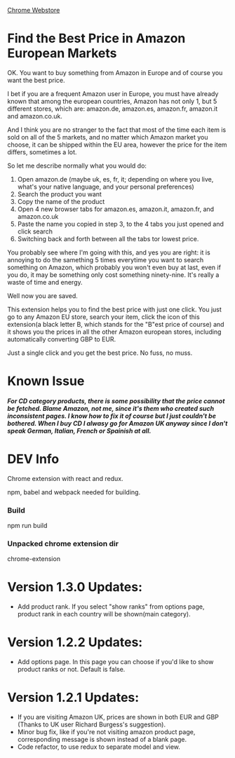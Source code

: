 [Chrome Webstore](https://chrome.google.com/webstore/detail/amazon-eu-price-compare/iaakgomiepekffchlipoegcgahfcdbad)

# Find the Best Price in Amazon European Markets
OK. You want to buy something from Amazon in Europe and of course you want the best price.

I bet if you are a frequent Amazon user in Europe, you must have already known that among the european countries, Amazon has not only 1, but 5 different stores, which are: amazon.de, amazon.es, amazon.fr, amazon.it and amazon.co.uk.

And I think you are no stranger to the fact that most of the time each item is sold on all of the 5 markets, and no matter which Amazon market you choose, it can be shipped within the EU area, however the price for the item differs, sometimes a lot.

So let me describe normally what you would do:

1. Open amazon.de (maybe uk, es, fr, it; depending on where you live, what's your native language, and your personal preferences)
2. Search the product you want
3. Copy the name of the product
4. Open 4 new browser tabs for amazon.es, amazon.it, amazon.fr, and amazon.co.uk
5. Paste the name you copied in step 3, to the 4 tabs you just opened and click search
6. Switching back and forth between all the tabs tor lowest price.

You probably see where I'm going with this, and yes you are right: it is annoying to do the samething 5 times everytime you want to search something on Amazon, which probably you won't even buy at last, even if you do, it may be something only cost something ninety-nine. It's really a waste of time and energy.

Well now you are saved.

This extension helps you to find the best price with just one click. You just go to any Amazon EU store, search your item, click the icon of this extension(a black letter B, which stands for the "B"est price of course) and it shows you the prices in all the other Amazon european stores, including automatically converting GBP to EUR.

Just a single click and you get the best price. No fuss, no muss.

# Known Issue
##### For CD category products, there is some possibility that the price cannot be fetched. Blame Amazon, not me, since it's them who created such inconsistent pages. I know how to fix it of course but I just couldn't be bothered. When I buy CD I alwasy go for Amazon UK anyway since I don't speak German, Italian, French or Spainish at all.

# DEV Info
Chrome extension with react and redux.

npm, babel and webpack needed for building.

### Build
npm run build

### Unpacked chrome extension dir
chrome-extension

# Version 1.3.0 Updates:
- Add product rank. If you select "show ranks" from options page, product rank in each country will be shown(main category).

# Version 1.2.2 Updates:
- Add options page. In this page you can choose if you'd like to show product ranks or not. Default is false.

# Version 1.2.1 Updates:
- If you are visiting Amazon UK, prices are shown in both EUR and GBP (Thanks to UK user Richard Burgess's suggestion).
- Minor bug fix, like if you're not visiting amazon product page, corresponding message is shown instead of a blank page.
- Code refactor, to use redux to separate model and view.
